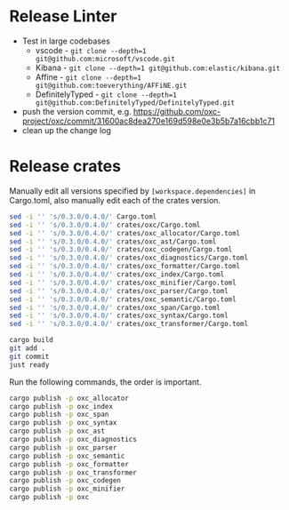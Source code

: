 # Release Linter

* Test in large codebases
  * vscode - `git clone --depth=1 git@github.com:microsoft/vscode.git`
  * Kibana - `git clone --depth=1 git@github.com:elastic/kibana.git`
  * Affine - `git clone --depth=1 git@github.com:toeverything/AFFiNE.git`
  * DefinitelyTyped - `git clone --depth=1 git@github.com:DefinitelyTyped/DefinitelyTyped.git`
* push the version commit, e.g. https://github.com/oxc-project/oxc/commit/31600ac8dea270e169d598e0e3b5b7a16cbb1c71
* clean up the change log

# Release crates

Manually edit all versions specified by `[workspace.dependencies]` in Cargo.toml,
also manually edit each of the crates version.

```bash
sed -i '' 's/0.3.0/0.4.0/' Cargo.toml
sed -i '' 's/0.3.0/0.4.0/' crates/oxc/Cargo.toml
sed -i '' 's/0.3.0/0.4.0/' crates/oxc_allocator/Cargo.toml
sed -i '' 's/0.3.0/0.4.0/' crates/oxc_ast/Cargo.toml
sed -i '' 's/0.3.0/0.4.0/' crates/oxc_codegen/Cargo.toml
sed -i '' 's/0.3.0/0.4.0/' crates/oxc_diagnostics/Cargo.toml
sed -i '' 's/0.3.0/0.4.0/' crates/oxc_formatter/Cargo.toml
sed -i '' 's/0.3.0/0.4.0/' crates/oxc_index/Cargo.toml
sed -i '' 's/0.3.0/0.4.0/' crates/oxc_minifier/Cargo.toml
sed -i '' 's/0.3.0/0.4.0/' crates/oxc_parser/Cargo.toml
sed -i '' 's/0.3.0/0.4.0/' crates/oxc_semantic/Cargo.toml
sed -i '' 's/0.3.0/0.4.0/' crates/oxc_span/Cargo.toml
sed -i '' 's/0.3.0/0.4.0/' crates/oxc_syntax/Cargo.toml
sed -i '' 's/0.3.0/0.4.0/' crates/oxc_transformer/Cargo.toml

cargo build
git add .
git commit
just ready
```

Run the following commands, the order is important.

```bash
cargo publish -p oxc_allocator
cargo publish -p oxc_index
cargo publish -p oxc_span
cargo publish -p oxc_syntax
cargo publish -p oxc_ast
cargo publish -p oxc_diagnostics
cargo publish -p oxc_parser
cargo publish -p oxc_semantic
cargo publish -p oxc_formatter
cargo publish -p oxc_transformer
cargo publish -p oxc_codegen
cargo publish -p oxc_minifier
cargo publish -p oxc
```
